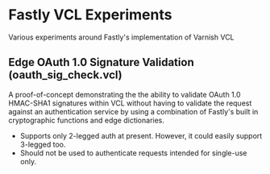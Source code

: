# Fastly VCL Experiments
Various experiments around Fastly's implementation of Varnish VCL

## Edge OAuth 1.0 Signature Validation (oauth_sig_check.vcl)
A proof-of-concept demonstrating the the ability to validate OAuth 1.0 HMAC-SHA1 signatures within VCL without having to validate the request against an authentication service by using a combination of Fastly's built in cryptographic functions and edge dictionaries.

* Supports only 2-legged auth at present. However, it could easily support 3-legged too.
* Should not be used to authenticate requests intended for single-use only.

